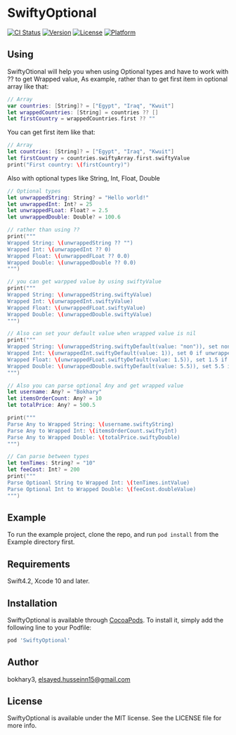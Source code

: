 # SwiftyOptional

[![CI Status](https://img.shields.io/travis/bokhary3/SwiftyOptional.svg?style=flat)](https://travis-ci.org/bokhary3/SwiftyOptional)
[![Version](https://img.shields.io/cocoapods/v/SwiftyOptional.svg?style=flat)](https://cocoapods.org/pods/SwiftyOptional)
[![License](https://img.shields.io/cocoapods/l/SwiftyOptional.svg?style=flat)](https://cocoapods.org/pods/SwiftyOptional)
[![Platform](https://img.shields.io/cocoapods/p/SwiftyOptional.svg?style=flat)](https://cocoapods.org/pods/SwiftyOptional)

## Using
SwiftyOtional will help you when using Optional types and have to work with ?? to get Wrapped value,
As example,  rather than to get first item in optional array like that: 

```swift
// Array
var countries: [String]? = ["Egypt", "Iraq", "Kwuit"]
let wrappedCountries: [String] = countries ?? []
let firstCountry = wrappedCountries.first ?? ""
```
You can get first item like that:
```swift
// Array
let countries: [String]? = ["Egypt", "Iraq", "Kwuit"]
let firstCountry = countries.swiftyArray.first.swiftyValue
print("First country: \(firstCountry)")
```

Also with optional types like String, Int, Float, Double
```swift
// Optional types
let unwrappedString: String? = "Hello world!"
let unwrappedInt: Int? = 25
let unwrappedFLoat: Float? = 2.5
let unwrappedDouble: Double? = 100.6

// rather than using ??
print("""
Wrapped String: \(unwrappedString ?? "")
Wrapped Int: \(unwrappedInt ?? 0)
Wrapped Float: \(unwrappedFLoat ?? 0.0)
Wrapped Double: \(unwrappedDouble ?? 0.0)
""")

// you can get warpped value by using swiftyValue
print("""
Wrapped String: \(unwrappedString.swiftyValue)
Wrapped Int: \(unwrappedInt.swiftyValue)
Wrapped Float: \(unwrappedFLoat.swiftyValue)
Wrapped Double: \(unwrappedDouble.swiftyValue)
""")

// Also can set your default value when wrapped value is nil
print("""
Wrapped String: \(unwrappedString.swiftyDefault(value: "non")), set non if unwrappedString is nil
Wrapped Int: \(unwrappedInt.swiftyDefault(value: 1)), set 0 if unwrappedInt is nil
Wrapped Float: \(unwrappedFLoat.swiftyDefault(value: 1.5)), set 1.5 if unwrappedFLoat is nil
Wrapped Double: \(unwrappedDouble.swiftyDefault(value: 5.5)), set 5.5 if unwrappedDouble is nil
""")

// Also you can parse optional Any and get wrapped value
let username: Any? = "Bokhary"
let itemsOrderCount: Any? = 10
let totalPrice: Any? = 500.5

print("""
Parse Any to Wrapped String: \(username.swiftyString)
Parse Any to Wrapped Int: \(itemsOrderCount.swiftyInt)
Parse Any to Wrapped Double: \(totalPrice.swiftyDouble)
""")

// Can parse between types
let tenTimes: String? = "10"
let feeCost: Int? = 200
print("""
Parse Optioanl String to Wrapped Int: \(tenTimes.intValue)
Parse Optional Int to Wrapped Double: \(feeCost.doubleValue)
""")

```

## Example
To run the example project, clone the repo, and run `pod install` from the Example directory first.

## Requirements
Swift4.2, Xcode 10 and later.

## Installation
SwiftyOptional is available through [CocoaPods](https://cocoapods.org). To install
it, simply add the following line to your Podfile:

```ruby
pod 'SwiftyOptional'
```

## Author

bokhary3, elsayed.husseinn15@gmail.com

## License

SwiftyOptional is available under the MIT license. See the LICENSE file for more info.
